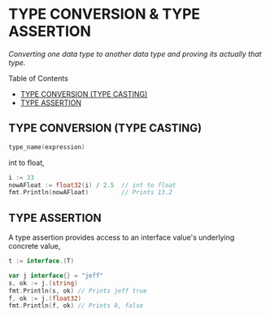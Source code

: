 # TYPE CONVERSION & TYPE ASSERTION

_Converting one data type to another data type and
proving its actually that type._

Table of Contents

* [TYPE CONVERSION (TYPE CASTING)](https://github.com/JeffDeCola/my-cheat-sheets/blob/master/software/development/languages/go-cheat-sheet/type-conversion-and-type-assertion.md#type-conversion-type-casting)
* [TYPE ASSERTION](https://github.com/JeffDeCola/my-cheat-sheets/blob/master/software/development/languages/go-cheat-sheet/type-conversion-and-type-assertion.md#type-assertion)

## TYPE CONVERSION (TYPE CASTING)

```go
type_name(expression)
```

int to float,

```go
i := 33
nowAFloat := float32(i) / 2.5  // int to float
fmt.Println(nowAFloat)         // Prints 13.2
```

## TYPE ASSERTION

A type assertion provides access to an interface value's underlying
concrete value,

```go
t := interface.(T)
```

```go
var j interface{} = "jeff"
s, ok := j.(string)
fmt.Println(s, ok) // Prints jeff true
f, ok := j.(float32)
fmt.Println(f, ok) // Prints 0, false
```
